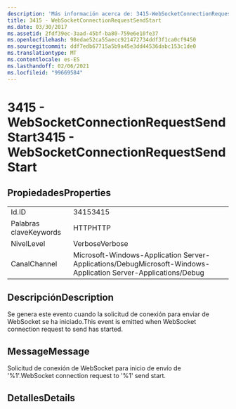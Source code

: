 ```yaml
---
description: 'Más información acerca de: 3415-WebSocketConnectionRequestSendStart'
title: 3415 - WebSocketConnectionRequestSendStart
ms.date: 03/30/2017
ms.assetid: 2fdf39ec-3aad-45bf-ba80-759e6e10fe37
ms.openlocfilehash: 98edae52ca55aecc921472734ddf3f1ca0cf9450
ms.sourcegitcommit: ddf7edb67715a5b9a45e3dd44536dabc153c1de0
ms.translationtype: MT
ms.contentlocale: es-ES
ms.lasthandoff: 02/06/2021
ms.locfileid: "99669584"
---
```

# <a name="3415---websocketconnectionrequestsendstart"></a><span data-ttu-id="95f33-103">3415 - WebSocketConnectionRequestSendStart</span><span class="sxs-lookup"><span data-stu-id="95f33-103">3415 - WebSocketConnectionRequestSendStart</span></span>

## <a name="properties"></a><span data-ttu-id="95f33-104">Propiedades</span><span class="sxs-lookup"><span data-stu-id="95f33-104">Properties</span></span>  
  
|||  
|-|-|  
|<span data-ttu-id="95f33-105">Id.</span><span class="sxs-lookup"><span data-stu-id="95f33-105">ID</span></span>|<span data-ttu-id="95f33-106">3415</span><span class="sxs-lookup"><span data-stu-id="95f33-106">3415</span></span>|  
|<span data-ttu-id="95f33-107">Palabras clave</span><span class="sxs-lookup"><span data-stu-id="95f33-107">Keywords</span></span>|<span data-ttu-id="95f33-108">HTTP</span><span class="sxs-lookup"><span data-stu-id="95f33-108">HTTP</span></span>|  
|<span data-ttu-id="95f33-109">Nivel</span><span class="sxs-lookup"><span data-stu-id="95f33-109">Level</span></span>|<span data-ttu-id="95f33-110">Verbose</span><span class="sxs-lookup"><span data-stu-id="95f33-110">Verbose</span></span>|  
|<span data-ttu-id="95f33-111">Canal</span><span class="sxs-lookup"><span data-stu-id="95f33-111">Channel</span></span>|<span data-ttu-id="95f33-112">Microsoft-Windows-Application Server-Applications/Debug</span><span class="sxs-lookup"><span data-stu-id="95f33-112">Microsoft-Windows-Application Server-Applications/Debug</span></span>|  
  
## <a name="description"></a><span data-ttu-id="95f33-113">Descripción</span><span class="sxs-lookup"><span data-stu-id="95f33-113">Description</span></span>  

 <span data-ttu-id="95f33-114">Se genera este evento cuando la solicitud de conexión para enviar de WebSocket se ha iniciado.</span><span class="sxs-lookup"><span data-stu-id="95f33-114">This event is emitted when WebSocket connection request to send has started.</span></span>  
  
## <a name="message"></a><span data-ttu-id="95f33-115">Message</span><span class="sxs-lookup"><span data-stu-id="95f33-115">Message</span></span>  

 <span data-ttu-id="95f33-116">Solicitud de conexión de WebSocket para inicio de envío de '%1'.</span><span class="sxs-lookup"><span data-stu-id="95f33-116">WebSocket connection request to '%1' send start.</span></span>  
  
## <a name="details"></a><span data-ttu-id="95f33-117">Detalles</span><span class="sxs-lookup"><span data-stu-id="95f33-117">Details</span></span>
